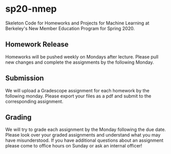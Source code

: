 # sp20-nmep
Skeleton Code for Homeworks and Projects for Machine Learning at Berkeley's New Member Education Program for Spring 2020.

## Homework Release
Homeworks will be pushed weekly on Mondays after lecture.  Please pull new changes and complete the assignments by the following Monday.

## Submission
We will upload a Gradescope assignment for each homework by the following monday.  Please export your files as a pdf and submit to the corresponding assignment.  

## Grading
We will try to grade each assignment by the Monday following the due date.  Please look over your graded assignments and understand what you may have misunderstood.  If you have additional questions about an assignment please come to office hours on Sunday or ask an internal officer!
